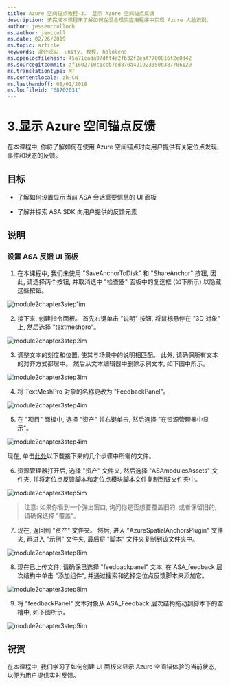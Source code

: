 ```yaml
---
title: Azure 空间锚点教程-3。 显示 Azure 空间锚点反馈
description: 请完成本课程来了解如何在混合现实应用程序中实现 Azure 人脸识别。
author: jessemcculloch
ms.author: jemccull
ms.date: 02/26/2019
ms.topic: article
keywords: 混合现实, unity, 教程, hololens
ms.openlocfilehash: 45a71cada97dff4a2fb32f2eaf7700816f2e0d42
ms.sourcegitcommit: af1602710c1ccb7ed870a491923350d387706129
ms.translationtype: MT
ms.contentlocale: zh-CN
ms.lasthandoff: 08/01/2019
ms.locfileid: "68702031"
---
```

# <a name="3-displaying-azure-spatial-anchor-feedback"></a>3.显示 Azure 空间锚点反馈

在本课程中, 你将了解如何在使用 Azure 空间锚点时向用户提供有关定位点发现、事件和状态的反馈。

## <a name="objectives"></a>目标

* 了解如何设置显示当前 ASA 会话重要信息的 UI 面板

* 了解并探索 ASA SDK 向用户提供的反馈元素

## <a name="instructions"></a>说明

### <a name="set-up-asa-feedback-ui-panel"></a>设置 ASA 反馈 UI 面板

1. 在本课程中, 我们未使用 "SaveAnchorToDisk" 和 "ShareAnchor" 按钮, 因此, 请选择两个按钮, 并取消选中 "检查器" 面板中的复选框 (如下所示) 以隐藏这些按钮。
   

![module2chapter3step1im](images/module2chapter3step1im.PNG)

2. 接下来, 创建指令面板。 首先右键单击 "说明" 按钮, 将鼠标悬停在 "3D 对象" 上, 然后选择 "textmeshpro"。

![module2chapter3step2im](images/module2chapter3step2im.PNG)

3. 调整文本的刻度和位置, 使其与场景中的说明相匹配。 此外, 请确保所有文本的对齐方式都居中。 然后从文本编辑器中删除示例文本, 如下图中所示。

![module2chapter3step3im](images/module2chapter3step3im.PNG)

4. 将 TextMeshPro 对象的名称更改为 "FeedbackPanel"。
   

![module2chapter3step4im](images/module2chapter3step4im.PNG)

5. 在 "项目" 面板中, 选择 "资产" 并右键单击, 然后选择 "在资源管理器中显示"。
   

![module2chapter3step4im](images/module2chapter3step5im.PNG)

现在, 单击[此处](https://onedrive.live.com/?authkey=%21ABXEC8PvyQu8Qd8&id=5B7335C4342BCB0E%21395636&cid=5B7335C4342BCB0E)以下载接下来的几个步骤中所需的文件。

6. 资源管理器打开后, 选择 "资产" 文件夹, 然后选择 "ASAmodulesAssets" 文件夹, 并将定位点反馈脚本和定位点模块脚本文件复制到该文件夹中。 

![module2chapter3step5im](images/module2chapter3step6im.PNG)

> 注意: 如果你看到一个弹出窗口, 询问你是否想要覆盖旧的, 或者保留旧的, 请确保选择 "覆盖"。

7. 现在, 返回到 "资产" 文件夹。 然后, 进入 "AzureSpatialAnchorsPlugin" 文件夹, 再进入 "示例" 文件夹, 最后将 "脚本" 文件夹复制到该文件夹中。 

![module2chapter3step8im](images/module2chapter3step7im.PNG)

8. 现在已上传文件, 请确保已选择 "feedbackpanel" 文本, 在 ASA_feedback 层次结构中单击 "添加组件", 并通过搜索和选择定位点反馈脚本来添加它。 

![module2chapter3step8im](images/module2chapter3step8im.PNG)

9. 将 "feedbackPanel" 文本对象从 ASA_Feedback 层次结构拖动到脚本下的空槽中, 如下图所示。 

![module2chapter3step9im](images/module2chapter3step9im.PNG)

## <a name="congratulations"></a>祝贺

在本课程中, 我们学习了如何创建 UI 面板来显示 Azure 空间锚体验的当前状态, 以便为用户提供实时反馈。


